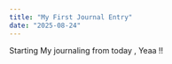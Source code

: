 ```yaml
---
title: "My First Journal Entry"
date: "2025-08-24"
---
```


Starting My journaling from today , Yeaa !!

